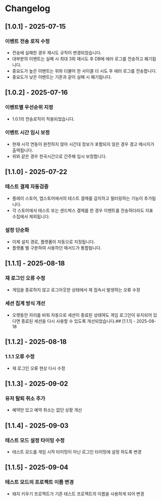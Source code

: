 # Changelog

## [1.0.1] - 2025-07-15
### 이벤트 전송 로직 수정
  - 전송에 실패한 경우 재시도 규칙이 변경되었습니다.
  - 대부분의 이벤트는 실패 시 최대 3회 재시도 후 DB에 에러 로그를 전송하고 폐기됩니다.
  - 중요도가 높은 이벤트는 위와 더불어 한 사이클 더 시도 후 에러 로그를 전송합니다.
  - 중요도가 낮은 이벤트는 기존과 같이 실패 시 폐기됩니다.

## [1.0.2] - 2025-07-16
### 이벤트별 우선순위 지정
- 1.0.1의 전송로직이 적용되었습니다.
### 이벤트 시간 임시 보정
- 현재 시각 연동이 완전하지 않아 시간대 정보가 포함되지 않은 경우 경고 메시지가 출력됩니다.
- 위와 같은 경우 한국시간으로 간주해 임시 보정합니다.

## [1.1.0] - 2025-07-22
### 테스트 결제 자동검증
- 플레이 스토어, 앱스토어에서의 테스트 결제를 감지하고 필터링하는 기능이 추가됩니다.
- 각 스토어에서 테스트 또는 샌드박스 결제를 한 경우 이벤트를 전송하더라도 지표 수집에서 제외됩니다.
### 설정 단순화
- 이제 설치 경로, 플랫폼이 자동으로 지정됩니다.
- 플랫폼 별 구분하여 사용하던 매서드가 통합됩니다.

## [1.1.1] - 2025-08-18
### 재 로그인 오류 수정
- 게임을 종료하지 않고 로그아웃한 상태에서 재 접속시 발생하는 오류 수정
### 세션 집계 방식 개선
- 오랫동안 자리를 비워 자동으로 세션이 종료된 상태여도 게임 로그인이 유지되어 있다면 종료된 세션을 다시 사용할 수 있도록 개선되었습니다.## [1.1.1] - 2025-08-18

## [1.1.2] - 2025-08-18
### 1.1.1 오류 수정
- 재 로그인 오류 현상 다시 수정

## [1.1.3] - 2025-09-02
### 유저 탈퇴 취소 추가
- 예약만 있고 예약 취소는 없던 상황 개선

## [1.1.4] - 2025-09-03
### 테스트 모드 설정 타이밍 수정
- 테스트 모드를 게임 시작 타이밍이 아닌 로그인 타이밍에 설정 하도록 변경

## [1.1.5] - 2025-09-04
### 테스트 모드의 프로젝트 이름 변경
- 돼지 키우기 프로젝트가 기존 테스트 프로젝트의 이름을 사용하게 되어 변경 
